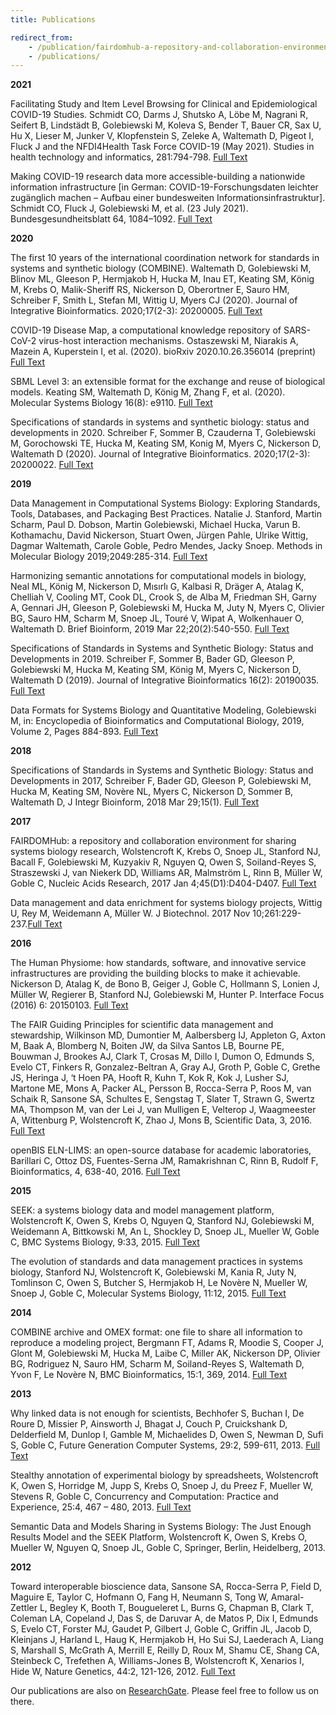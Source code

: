 ```yaml
---
title: Publications

redirect_from:
    - /publication/fairdomhub-a-repository-and-collaboration-environment-for-sharing-systems-biology-research/
    - /publications/
---
```


**2021**

Facilitating Study and Item Level Browsing for Clinical and Epidemiological COVID-19 Studies. Schmidt CO, Darms J, Shutsko A, Löbe M, Nagrani R, Seifert B, Lindstädt B, Golebiewski M, Koleva S, Bender T, Bauer CR, Sax U, Hu X, Lieser M, Junker V, Klopfenstein S, Zeleke A, Waltemath D, Pigeot I, Fluck J and the NFDI4Health Task Force COVID-19 (May 2021). Studies in health technology and informatics, 281:794-798. [Full Text](10.3233/SHTI210284)

Making COVID-19 research data more accessible-building a nationwide information infrastructure [in German: COVID-19-Forschungsdaten leichter zugänglich machen – Aufbau einer bundesweiten Informationsinfrastruktur]. Schmidt CO, Fluck J, Golebiewski M, et al. (23 July 2021). Bundesgesundheitsblatt 64, 1084–1092. [Full Text](10.1007/s00103-021-03386-x)


**2020**

The first 10 years of the international coordination network for standards in systems and synthetic biology (COMBINE). Waltemath D, Golebiewski M, Blinov ML, Gleeson P, Hermjakob H, Hucka M, Inau ET, Keating SM, König M, Krebs O, Malik-Sheriff RS, Nickerson D, Oberortner E, Sauro HM, Schreiber F, Smith L, Stefan MI, Wittig U, Myers CJ (2020). Journal of Integrative Bioinformatics. 2020;17(2-3): 20200005. [Full Text](https://doi.org/10.1515/jib-2020-0005)

COVID-19 Disease Map, a computational knowledge repository of SARS-CoV-2 virus-host interaction mechanisms. Ostaszewski M, Niarakis A, Mazein A, Kuperstein I, et al. (2020). bioRxiv 2020.10.26.356014 (preprint) [Full Text](https://doi.org/10.1101/2020.10.26.356014)

SBML Level 3: an extensible format for the exchange and reuse of biological models. Keating SM, Waltemath D, König M, Zhang F, et al. (2020). Molecular Systems Biology 16(8): e9110. [Full Text](10.15252/msb.20199110)

Specifications of standards in systems and synthetic biology: status and developments in 2020. Schreiber F, Sommer B, Czauderna T, Golebiewski M, Gorochowski TE, Hucka M, Keating SM, Konig M, Myers C, Nickerson D, Waltemath D (2020). Journal of Integrative Bioinformatics. 2020;17(2-3): 20200022. [Full Text](10.1515/jib-2020-0022)


**2019**

Data Management in Computational Systems Biology: Exploring Standards, Tools, Databases, and Packaging Best Practices. Natalie J. Stanford, Martin Scharm, Paul D. Dobson, Martin Golebiewski, Michael Hucka, Varun B. Kothamachu, David Nickerson, Stuart Owen, Jürgen Pahle, Ulrike Wittig, Dagmar Waltemath, Carole Goble, Pedro Mendes, Jacky Snoep. Methods in Molecular Biology 2019;2049:285-314. [Full Text](https://doi.org/10.1007/978-1-4939-9736-7_17)

Harmonizing semantic annotations for computational models in biology, Neal ML, König M, Nickerson D, Mısırlı G, Kalbasi R, Dräger A, Atalag K, Chelliah V, Cooling MT, Cook DL, Crook S, de Alba M, Friedman SH, Garny A, Gennari JH, Gleeson P, Golebiewski M, Hucka M, Juty N, Myers C, Olivier BG, Sauro HM, Scharm M, Snoep JL, Touré V, Wipat A, Wolkenhauer O, Waltemath D. Brief Bioinform, 2019 Mar 22;20(2):540-550. [Full Text](https://doi.org/10.1093/bib/bby087)

Specifications of Standards in Systems and Synthetic Biology: Status and Developments in 2019. Schreiber F, Sommer B, Bader GD, Gleeson P, Golebiewski M, Hucka M, Keating SM, König M, Myers C, Nickerson D, Waltemath D (2019). Journal of Integrative Bioinformatics 16(2): 20190035. [Full Text](10.1515/jib-2019-0035) 

Data Formats for Systems Biology and Quantitative Modeling, Golebiewski M,  in: Encyclopedia of Bioinformatics and Computational Biology, 2019, Volume 2, Pages 884-893.  [Full Text](https://doi.org/10.1016/B978-0-12-809633-8.20471-8)


**2018**

Specifications of Standards in Systems and Synthetic Biology: Status and Developments in 2017, Schreiber F, Bader GD, Gleeson P, Golebiewski M, Hucka M, Keating SM, Novère NL, Myers C, Nickerson D, Sommer B, Waltemath D, J Integr Bioinform, 2018 Mar 29;15(1). [Full Text](https://doi.org/10.1515/jib-2018-0013)


**2017**

FAIRDOMHub: a repository and collaboration environment for sharing systems biology research, Wolstencroft K, Krebs O, Snoep JL, Stanford NJ, Bacall F, Golebiewski M, Kuzyakiv R, Nguyen Q, Owen S, Soiland-Reyes S, Straszewski J, van Niekerk DD, Williams AR, Malmström L, Rinn B, Müller W, Goble C, Nucleic Acids Research, 2017 Jan 4;45(D1):D404-D407. [Full Text](https://doi.org/10.1093/nar/gkw1032)

Data management and data enrichment for systems biology projects, Wittig U, Rey M, Weidemann A, Müller W. J Biotechnol. 2017 Nov 10;261:229-237.[Full Text](https://doi.org/10.1016/j.jbiotec.2017.06.007)

**2016**

The Human Physiome: how standards, software, and innovative service infrastructures are providing the building blocks to make it achievable. Nickerson D, Atalag K, de Bono B, Geiger J, Goble C, Hollmann S, Lonien J, Müller W, Regierer B, Stanford NJ, Golebiewski M, Hunter P. Interface Focus (2016) 6: 20150103. [Full Text](10.1098/rsfs.2015.0103)

The FAIR Guiding Principles for scientific data management and stewardship, Wilkinson MD, Dumontier M, Aalbersberg IJ, Appleton G, Axton M, Baak A, Blomberg N, Boiten JW, da Silva Santos LB, Bourne PE, Bouwman J, Brookes AJ, Clark T, Crosas M, Dillo I, Dumon O, Edmunds S, Evelo CT, Finkers R, Gonzalez-Beltran A, Gray AJ, Groth P, Goble C, Grethe JS, Heringa J, ‘t Hoen PA, Hooft R, Kuhn T, Kok R, Kok J, Lusher SJ, Martone ME, Mons A, Packer AL, Persson B, Rocca-Serra P, Roos M, van Schaik R, Sansone SA, Schultes E, Sengstag T, Slater T, Strawn G, Swertz MA, Thompson M, van der Lei J, van Mulligen E, Velterop J, Waagmeester A, Wittenburg P, Wolstencroft K, Zhao J, Mons B, Scientific Data, 3, 2016. [Full Text](https://doi.org/10.1038/sdata.2016.18)

openBIS ELN-LIMS: an open-source database for academic laboratories, Barillari C, Ottoz DS, Fuentes-Serna JM, Ramakrishnan C, Rinn B, Rudolf F, Bioinformatics, 4,  638-40, 2016. [Full Text](https://doi.org/10.1093/bioinformatics/btv606)

**2015**

SEEK: a systems biology data and model management platform, Wolstencroft K, Owen S, Krebs O, Nguyen Q, Stanford NJ, Golebiewski M, Weidemann A, Bittkowski M, An L, Shockley D, Snoep JL, Mueller W, Goble C, BMC Systems Biology, 9:33,  2015. [Full Text](https://doi.org/10.1186/s12918-015-0174-y)

The evolution of standards and data management practices in systems biology, Stanford NJ, Wolstencroft K, Golebiewski M, Kania R, Juty N, Tomlinson C, Owen S, Butcher S, Hermjakob H, Le Novère N, Mueller W, Snoep J, Goble C, Molecular Systems Biology, 11:12, 2015. [Full Text](https://doi.org/10.15252/msb.20156053)

**2014**

COMBINE archive and OMEX format: one file to share all information to reproduce a modeling project, Bergmann FT, Adams R, Moodie S, Cooper J, Glont M, Golebiewski M, Hucka M, Laibe C, Miller AK, Nickerson DP, Olivier BG, Rodriguez N, Sauro HM, Scharm M, Soiland-Reyes S, Waltemath D, Yvon F, Le Novère N, BMC Bioinformatics, 15:1, 369, 2014. [Full Text](https://doi.org/10.1186/s12859-014-0369-z)

**2013**

Why linked data is not enough for scientists, Bechhofer S, Buchan I, De Roure D, Missier P, Ainsworth J, Bhagat J, Couch P, Cruickshank D, Delderfield M, Dunlop I, Gamble M, Michaelides D, Owen S, Newman D, Sufi S, Goble C, Future Generation Computer Systems, 29:2, 599-611, 2013. [Full Text](https://doi.org/10.1016/j.future.2011.08.004)

Stealthy annotation of experimental biology by spreadsheets, Wolstencroft K, Owen S, Horridge M, Jupp S, Krebs O, Snoep J, du Preez F, Mueller W, Stevens R, Goble C, Concurrency and Computation: Practice and Experience, 25:4, 467 – 480, 2013. [Full Text](https://doi.org/10.1002/cpe.2941)

Semantic Data and Models Sharing in Systems Biology: The Just Enough Results Model and the SEEK Platform, Wolstencroft K, Owen S, Krebs O, Mueller W, Nguyen Q, Snoep JL, Goble C, Springer, Berlin, Heidelberg, 2013.

**2012**

Toward interoperable bioscience data, Sansone SA, Rocca-Serra P, Field D, Maguire E, Taylor C, Hofmann O, Fang H, Neumann S, Tong W, Amaral-Zettler L, Begley K, Booth T, Bougueleret L, Burns G, Chapman B, Clark T, Coleman LA, Copeland J, Das S, de Daruvar A, de Matos P, Dix I, Edmunds S, Evelo CT, Forster MJ, Gaudet P, Gilbert J, Goble C, Griffin JL, Jacob D, Kleinjans J, Harland L, Haug K, Hermjakob H, Ho Sui SJ, Laederach A, Liang S, Marshall S, McGrath A, Merrill E, Reilly D, Roux M, Shamu CE, Shang CA, Steinbeck C, Trefethen A, Williams-Jones B, Wolstencroft K, Xenarios I, Hide W, Nature Genetics, 44:2, 121-126, 2012. [Full Text](https://doi.org/10.1038/ng.1054)

Our publications are also on [ResearchGate](https://www.researchgate.net/project/FAIRDOM).  Please feel free to follow us on there.


